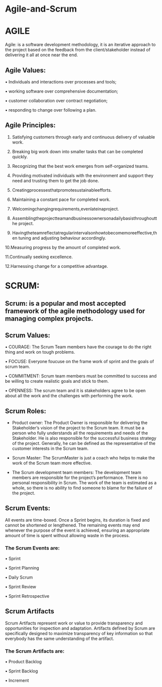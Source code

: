 # Agile-and-Scrum

# AGILE

Agile: is a software development methodology, it is an iterative approach to the project based on the feedback from the client/stakeholder instead of delivering it all at once near the end.

## Agile Values:

• Individuals and interactions over processes and tools;

• working software over comprehensive documentation;

• customer collaboration over contract negotiation;

• responding to change over following a plan.

## Agile Principles:

1. Satisfying customers through early and continuous delivery of valuable work.

2. Breaking big work down into smaller tasks that can be completed quickly.

3. Recognizing that the best work emerges from self-organized teams.

4. Providing motivated individuals with the environment and support they need and trusting them to get the job done.

5. Creatingprocessesthatpromotesustainableefforts.

6. Maintaining a constant pace for completed work.

7. Welcomingchangingrequirements,evenlateinaproject.

8. Assemblingtheprojectteamandbusinessownersonadailybasisthroughoutthe project.
   
9. Havingtheteamreflectatregularintervalsonhowtobecomemoreeffective,then tuning and adjusting behaviour accordingly.

10.Measuring progress by the amount of completed work.

11.Continually seeking excellence.

12.Harnessing change for a competitive advantage.

# SCRUM:

## Scrum: is a popular and most accepted framework of the agile methodology used for managing complex projects.
            
## Scrum Values:

• COURAGE: The Scrum Team members have the courage to do the right thing and work on tough problems.

• FOCUSE: Everyone foucuse on the frame work of sprint and the goals of scrum team.

• COMMITMENT: Scrum team members must be committed to success and be willing to create realistic goals and stick to them.

• OPENNESS: The scrum team and it is stakeholders agree to be open about
all the work and the challenges with performing the work.

## Scrum Roles:

- Product owner: The Product Owner is responsible for delivering the Stakeholder’s vision of the project to the Scrum team. It must be a person
who fully understands all the requirements and needs of the Stakeholder. He is also responsible for the successful business strategy of the project.
Generally, he can be defined as the representative of the customer interests in the Scrum team.

- Scrum Master: The ScrumMaster is just a coach who helps to make the work of the Scrum team more effective.

- The Scrum development team members: The development team members are responsible for the project’s performance. There is no personal responsibility in Scrum. The work of the team is estimated as a whole, so
there is no ability to find someone to blame for the failure of the project.

## Scrum Events:
All events are time-boxed. Once a Sprint begins, its duration is fixed and cannot be shortened or lengthened. The remaining events may end whenever the purpose of the event is achieved, ensuring an appropriate amount of time is spent without allowing waste in the process.


### The Scrum Events are:

• Sprint

• Sprint Planning

• Daily Scrum

• Sprint Review

• Sprint Retrospective

## Scrum Artifacts

Scrum Artifacts represent work or value to provide transparency and opportunities for inspection and adaptation. Artifacts defined by Scrum are specifically designed to maximize transparency of key information so that everybody has the same understanding of the artifact.

### The Scrum Artifacts are:

• Product Backlog

• Sprint Backlog

• Increment


